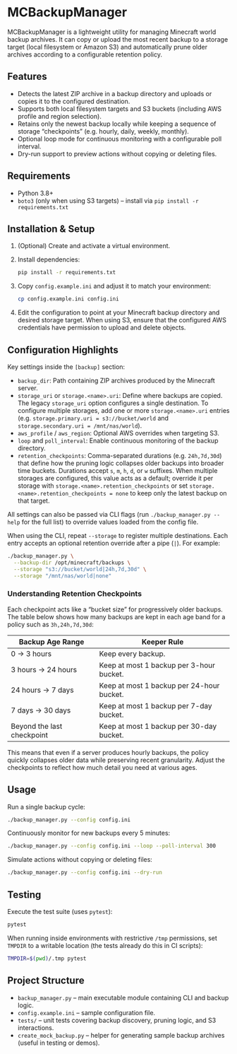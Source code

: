 # MCBackupManager

MCBackupManager is a lightweight utility for managing Minecraft world backup archives. It can copy or upload the most recent backup to a storage target (local filesystem or Amazon S3) and automatically prune older archives according to a configurable retention policy.

## Features

- Detects the latest ZIP archive in a backup directory and uploads or copies it to the configured destination.
- Supports both local filesystem targets and S3 buckets (including AWS profile and region selection).
- Retains only the newest backup locally while keeping a sequence of storage “checkpoints” (e.g. hourly, daily, weekly, monthly).
- Optional loop mode for continuous monitoring with a configurable poll interval.
- Dry-run support to preview actions without copying or deleting files.

## Requirements

- Python 3.8+
- `boto3` (only when using S3 targets) – install via `pip install -r requirements.txt`

## Installation & Setup

1. (Optional) Create and activate a virtual environment.
2. Install dependencies:

   ```bash
   pip install -r requirements.txt
   ```

3. Copy `config.example.ini` and adjust it to match your environment:

   ```bash
   cp config.example.ini config.ini
   ```

4. Edit the configuration to point at your Minecraft backup directory and desired storage target. When using S3, ensure that the configured AWS credentials have permission to upload and delete objects.

## Configuration Highlights

Key settings inside the `[backup]` section:

- `backup_dir`: Path containing ZIP archives produced by the Minecraft server.
- `storage_uri` or `storage.<name>.uri`: Define where backups are copied. The legacy `storage_uri` option configures a single destination. To configure multiple storages, add one or more `storage.<name>.uri` entries (e.g. `storage.primary.uri = s3://bucket/world` and `storage.secondary.uri = /mnt/nas/world`).
- `aws_profile` / `aws_region`: Optional AWS overrides when targeting S3.
- `loop` and `poll_interval`: Enable continuous monitoring of the backup directory.
- `retention_checkpoints`: Comma-separated durations (e.g. `24h,7d,30d`) that define how the pruning logic collapses older backups into broader time buckets. Durations accept `s`, `m`, `h`, `d`, or `w` suffixes. When multiple storages are configured, this value acts as a default; override it per storage with `storage.<name>.retention_checkpoints` or set `storage.<name>.retention_checkpoints = none` to keep only the latest backup on that target.

All settings can also be passed via CLI flags (run `./backup_manager.py --help` for the full list) to override values loaded from the config file.

When using the CLI, repeat `--storage` to register multiple destinations. Each entry accepts an optional retention override after a pipe (`|`). For example:

```bash
./backup_manager.py \
  --backup-dir /opt/minecraft/backups \
  --storage "s3://bucket/world|24h,7d,30d" \
  --storage "/mnt/nas/world|none"
```

### Understanding Retention Checkpoints

Each checkpoint acts like a “bucket size” for progressively older backups. The table below shows how many backups are kept in each age band for a policy such as `3h,24h,7d,30d`:

| Backup Age Range          | Keeper Rule                               |
|---------------------------|-------------------------------------------|
| 0 → 3 hours               | Keep every backup.                        |
| 3 hours → 24 hours        | Keep at most 1 backup per 3-hour bucket.  |
| 24 hours → 7 days         | Keep at most 1 backup per 24-hour bucket. |
| 7 days → 30 days          | Keep at most 1 backup per 7-day bucket.   |
| Beyond the last checkpoint| Keep at most 1 backup per 30-day bucket.  |

This means that even if a server produces hourly backups, the policy quickly collapses older data while preserving recent granularity. Adjust the checkpoints to reflect how much detail you need at various ages.

## Usage

Run a single backup cycle:

```bash
./backup_manager.py --config config.ini
```

Continuously monitor for new backups every 5 minutes:

```bash
./backup_manager.py --config config.ini --loop --poll-interval 300
```

Simulate actions without copying or deleting files:

```bash
./backup_manager.py --config config.ini --dry-run
```

## Testing

Execute the test suite (uses `pytest`):

```bash
pytest
```

When running inside environments with restrictive `/tmp` permissions, set `TMPDIR` to a writable location (the tests already do this in CI scripts):

```bash
TMPDIR=$(pwd)/.tmp pytest
```

## Project Structure

- `backup_manager.py` – main executable module containing CLI and backup logic.
- `config.example.ini` – sample configuration file.
- `tests/` – unit tests covering backup discovery, pruning logic, and S3 interactions.
- `create_mock_backup.py` – helper for generating sample backup archives (useful in testing or demos).
